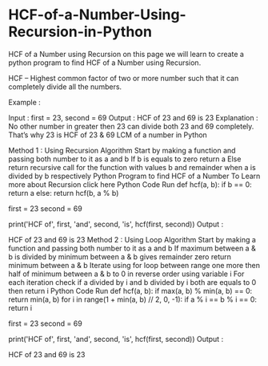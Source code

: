 # HCF-of-a-Number-Using-Recursion-in-Python

HCF of a Number using Recursion
on this page we will learn to create a python program to find HCF of a Number using Recursion.

HCF – Highest common factor of two or more number such that it can completely divide all the numbers.

Example :

Input : first = 23, second = 69
Output : HCF of 23 and 69 is 23
Explanation : No other number in greater then 23 can divide both 23 and 69 completely. That’s why 23 is HCF of 23 & 69
LCM of a number in Python

Method 1 : Using Recursion
Algorithm
Start by making a function and passing both number to it as a and b
If b is equals to zero return a
Else return recursive call for the function with values b and remainder when a is divided by b respectively
Python Program to find HCF of a Number
To Learn more about Recursion   click here
Python Code
Run
def hcf(a, b):
    if b == 0:
        return a
    else:
        return hcf(b, a % b)


first = 23
second = 69

print('HCF of', first, 'and', second, 'is', hcf(first, second))
Output :

HCF of 23 and 69 is 23
Method 2 : Using Loop
Algorithm
Start by making a function and passing both number to it as a and b
If maximum between a & b is divided by minimum between a & b gives remainder zero return minimum between a & b
Iterate using for loop between range one more then half of minimum between a & b to 0 in reverse order using variable i
For each iteration check if  a divided by i and b divided by i both are equals to 0 then return i
Python Code
Run
def hcf(a, b):
    if max(a, b) % min(a, b) == 0:
        return min(a, b)
    for i in range(1 + min(a, b) // 2, 0, -1):
        if a % i == b % i == 0:
            return i


first = 23
second = 69

print('HCF of', first, 'and', second, 'is', hcf(first, second))
Output :

HCF of 23 and 69 is 23

